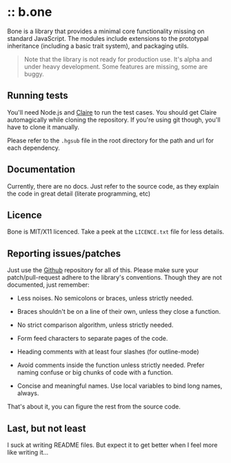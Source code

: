 :: b.one
========

Bone is a library that provides a minimal core functionality missing on
standard JavaScript. The modules include extensions to the prototypal
inheritance (including a basic trait system), and packaging utils.

> Note that the library is not ready for production use. It's alpha and
> under heavy development. Some features are missing, some are buggy.


Running tests
-------------

You'll need Node.js and [Claire][] to run the test cases. You should get
Claire automagically while cloning the repository. If you're using git
though, you'll have to clone it manually.

Please refer to the `.hgsub` file in the root directory for the path and
url for each dependency.


Documentation
-------------

Currently, there are no docs. Just refer to the source code, as they
explain the code in great detail (literate programming, etc)


Licence
-------

Bone is MIT/X11 licenced. Take a peek at the `LICENCE.txt` file for less
details.


Reporting issues/patches
------------------------

Just use the [Github][] repository for all of this. Please make sure
your patch/pull-request adhere to the library's conventions. Though they
are not documented, just remember:

-  Less noises. No semicolons or braces, unless strictly needed.

-  Braces shouldn't be on a line of their own, unless they close a
   function.
-  No strict comparison algorithm, unless strictly needed.

-  Form feed characters to separate pages of the code.

-  Heading comments with at least four slashes (for outline-mode)

-  Avoid comments inside the function unless strictly needed. Prefer
   naming confuse or big chunks of code with a function.
   
-  Concise and meaningful names. Use local variables to bind long names,
   always.
   
That's about it, you can figure the rest from the source code.


Last, but not least
-------------------

I suck at writing README files. But expect it to get better when I feel
more like writing it...


[Github]: https://github.com/killdream/Bone
[Claire]: https://github.com/killdream/Claire
